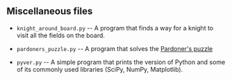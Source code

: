 Miscellaneous files
---

* `knight_around_board.py` -- A program that finds a way for a knight to visit all the fields on the board.

* `pardoners_puzzle.py` -- A program that solves the [Pardoner's puzzle](http://math-fail.com/2015/02/the-pardoners-puzzle.html)

* `pyver.py` -- A simple program that prints the version of Python and some of its commonly used libraries (SciPy, NumPy, Matplotlib).
